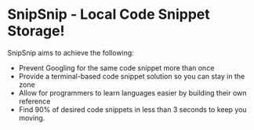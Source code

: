 SnipSnip - Local Code Snippet Storage!
======================================

SnipSnip aims to achieve the following:

* Prevent Googling for the same code snippet more than once
* Provide a terminal-based code snippet solution so you can stay 
  in the zone
* Allow for programmers to learn languages easier by building 
  their own reference
* Find 90% of desired code snippets in less than 3 seconds to 
  keep you moving.
